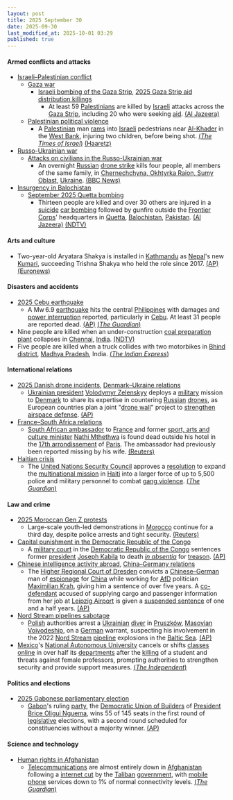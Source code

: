 ```yaml
---
layout: post
title: 2025 September 30
date: 2025-09-30
last_modified_at: 2025-10-01 03:29
published: true
---
```



#### Armed conflicts and attacks

* [Israeli–Palestinian conflict](https://en.wikipedia.org/wiki/Israeli%E2%80%93Palestinian_conflict "Israeli–Palestinian conflict")
  * [Gaza war](https://en.wikipedia.org/wiki/Gaza_war "Gaza war")
    * [Israeli bombing of the Gaza Strip](https://en.wikipedia.org/wiki/Israeli_bombing_of_the_Gaza_Strip "Israeli bombing of the Gaza Strip"), [2025 Gaza Strip aid distribution killings](https://en.wikipedia.org/wiki/2025_Gaza_Strip_aid_distribution_killings "2025 Gaza Strip aid distribution killings")
      * At least 59 [Palestinians](https://en.wikipedia.org/wiki/Palestinians "Palestinians") are killed by [Israeli](https://en.wikipedia.org/wiki/IDF "IDF") attacks across the [Gaza Strip](https://en.wikipedia.org/wiki/Gaza_Strip "Gaza Strip"), including 20 who were seeking [aid](https://en.wikipedia.org/wiki/Humanitarian_aid "Humanitarian aid"). [(Al Jazeera)](https://www.aljazeera.com/news/liveblog/2025/9/30/live-israel-kills-39-in-gaza-as-hamas-reviews-trumps-proposal-to-end-war)
  * [Palestinian political violence](https://en.wikipedia.org/wiki/Palestinian_political_violence "Palestinian political violence")
    * A [Palestinian](https://en.wikipedia.org/wiki/Palestinian "Palestinian") man [rams](https://en.wikipedia.org/wiki/Vehicle_ramming_attack "Vehicle ramming attack") into [Israeli](https://en.wikipedia.org/wiki/Israel "Israel") pedestrians near [Al-Khader](https://en.wikipedia.org/wiki/Al-Khader "Al-Khader") in the [West Bank](https://en.wikipedia.org/wiki/West_Bank "West Bank"), injuring two children, before being shot. [(*The Times of Israel*)](https://www.timesofisrael.com/two-teens-injured-in-car-ramming-terror-attack-on-west-bank-highway-near-jerusalem/) [(Haaretz)](https://www.haaretz.com/israel-news/2025-09-30/ty-article/.premium/two-teenagers-wounded-in-ramming-attack-at-west-bank-junction-near-jerusalem/00000199-9a9a-d0f3-a599-defb3aff0000)
* [Russo-Ukrainian war](https://en.wikipedia.org/wiki/Russo-Ukrainian_war_%282022%E2%80%93present%29 "Russo-Ukrainian war (2022–present)")
  * [Attacks on civilians in the Russo-Ukrainian war](https://en.wikipedia.org/wiki/Attacks_on_civilians_in_the_Russo-Ukrainian_war_%282022%E2%80%93present%29 "Attacks on civilians in the Russo-Ukrainian war (2022–present)")
    * An overnight [Russian](https://en.wikipedia.org/wiki/Russian_Armed_Forces "Russian Armed Forces") [drone strike](https://en.wikipedia.org/wiki/Drone_warfare "Drone warfare") kills four people, all members of the same family, in [Chernechchyna, Okhtyrka Raion, Sumy Oblast](https://en.wikipedia.org/wiki/Chernechchyna%2C_Okhtyrka_Raion%2C_Sumy_Oblast "Chernechchyna, Okhtyrka Raion, Sumy Oblast"), [Ukraine](https://en.wikipedia.org/wiki/Ukraine "Ukraine"). [(BBC News)](https://www.bbc.co.uk/news/articles/cdxqdpgznzeo)
* [Insurgency in Balochistan](https://en.wikipedia.org/wiki/Insurgency_in_Balochistan "Insurgency in Balochistan")
  * [September 2025 Quetta bombing](https://en.wikipedia.org/wiki/September_2025_Quetta_bombing "September 2025 Quetta bombing")
    * Thirteen people are killed and over 30 others are injured in a [suicide](https://en.wikipedia.org/wiki/Suicide_attack "Suicide attack") [car bombing](https://en.wikipedia.org/wiki/Car_bomb "Car bomb") followed by gunfire outside the [Frontier Corps](https://en.wikipedia.org/wiki/Frontier_Corps "Frontier Corps")' headquarters in [Quetta](https://en.wikipedia.org/wiki/Quetta "Quetta"), [Balochistan](https://en.wikipedia.org/wiki/Balochistan%2C_Pakistan "Balochistan, Pakistan"), [Pakistan](https://en.wikipedia.org/wiki/Pakistan "Pakistan"). [(Al Jazeera)](https://www.aljazeera.com/news/2025/9/30/suicide-blast-near-paramilitary-headquarters-in-pakistans-quetta-kills-10) [(NDTV)](https://www.ndtv.com/world-news/video-shows-moment-powerful-explosion-hits-pakistans-quetta-several-dead-9370094)

#### Arts and culture

* Two-year-old Aryatara Shakya is installed in [Kathmandu](https://en.wikipedia.org/wiki/Kathmandu "Kathmandu") as [Nepal](https://en.wikipedia.org/wiki/Nepal "Nepal")'s new [Kumari](https://en.wikipedia.org/wiki/Kumari_%28goddess%29 "Kumari (goddess)"), succeeding Trishna Shakya who held the role since 2017. [(AP)](https://apnews.com/article/nepal-living-goddess-hindu-tradition-0cd93fa79e3446ffdf995210f44b8f99) [(Euronews)](https://www.euronews.com/video/2025/09/30/a-two-year-old-girl-is-chosen-as-nepals-new-living-goddess)

#### Disasters and accidents

* [2025 Cebu earthquake](https://en.wikipedia.org/wiki/2025_Cebu_earthquake "2025 Cebu earthquake")
  * A Mw 6.9 [earthquake](https://en.wikipedia.org/wiki/Earthquake "Earthquake") hits the central [Philippines](https://en.wikipedia.org/wiki/Philippines "Philippines") with damages and [power interruption](https://en.wikipedia.org/wiki/Power_interruption "Power interruption") reported, particularly in [Cebu](https://en.wikipedia.org/wiki/Cebu "Cebu"). At least 31 people are reported dead. [(AP)](https://apnews.com/article/philippines-earthquake-cebu-daanbantayan-1544d688be8e6c966aaa7afb64338b28) [(*The Guardian*)](https://www.theguardian.com/world/2025/sep/30/central-philippines-hit-by-powerful-earthquake)
* Nine people are killed when an under-construction [coal preparation plant](https://en.wikipedia.org/wiki/Coal_preparation_plant "Coal preparation plant") collapses in [Chennai](https://en.wikipedia.org/wiki/Chennai "Chennai"), [India](https://en.wikipedia.org/wiki/India "India"). [(NDTV)](https://www.ndtv.com/india-news/9-killed-in-arch-collapse-at-tamil-nadu-power-plant-pm-announces-compensation-9373869)
* Five people are killed when a truck collides with two motorbikes in [Bhind district](https://en.wikipedia.org/wiki/Bhind_district "Bhind district"), [Madhya Pradesh](https://en.wikipedia.org/wiki/Madhya_Pradesh "Madhya Pradesh"), India. [(*The Indian Express*)](https://indianexpress.com/article/india/five-killed-truck-collides-motorcycles-madhya-pradesh-bhind-10279947/?ref=archive_pg)

#### International relations

* [2025 Danish drone incidents](https://en.wikipedia.org/wiki/2025_Danish_drone_incidents "2025 Danish drone incidents"), [Denmark–Ukraine relations](https://en.wikipedia.org/wiki/Denmark%E2%80%93Ukraine_relations "Denmark–Ukraine relations")
  * [Ukrainian president](https://en.wikipedia.org/wiki/President_of_Ukraine "President of Ukraine") [Volodymyr Zelenskyy](https://en.wikipedia.org/wiki/Volodymyr_Zelenskyy "Volodymyr Zelenskyy") deploys a [military](https://en.wikipedia.org/wiki/Armed_Forces_of_Ukraine "Armed Forces of Ukraine") mission to [Denmark](https://en.wikipedia.org/wiki/Denmark "Denmark") to share its expertise in countering [Russian](https://en.wikipedia.org/wiki/Russia "Russia") [drones](https://en.wikipedia.org/wiki/Unmanned_aerial_vehicle "Unmanned aerial vehicle"), as European countries plan a joint "[drone wall](https://en.wikipedia.org/wiki/Drone_warfare "Drone warfare")" project to [strengthen airspace defense](https://en.wikipedia.org/wiki/Violations_of_non-combatant_airspaces_during_the_Russo-Ukrainian_war_%282022%E2%80%93present%29 "Violations of non-combatant airspaces during the Russo-Ukrainian war (2022–present)"). [(AP)](https://apnews.com/article/russia-ukraine-war-drones-europe-f15530ce5c47dbba26c334147e684471)
* [France–South Africa relations](https://en.wikipedia.org/wiki/France%E2%80%93South_Africa_relations "France–South Africa relations")
  * [South African ambassador](https://en.wikipedia.org/wiki/List_of_diplomatic_missions_of_South_Africa "List of diplomatic missions of South Africa") to [France](https://en.wikipedia.org/wiki/France "France") and former [sport, arts and culture minister](https://en.wikipedia.org/wiki/Minister_of_Sport%2C_Arts_and_Culture "Minister of Sport, Arts and Culture") [Nathi Mthethwa](https://en.wikipedia.org/wiki/Nathi_Mthethwa "Nathi Mthethwa") is found dead outside his hotel in the [17th arrondissement](https://en.wikipedia.org/wiki/17th_arrondissement_of_Paris "17th arrondissement of Paris") of [Paris](https://en.wikipedia.org/wiki/Paris "Paris"). The ambassador had previously been reported missing by his wife. [(Reuters)](https://www.reuters.com/world/europe/south-africas-ambassador-france-found-dead-paris-le-parisien-2025-09-30/)
* [Haitian crisis](https://en.wikipedia.org/wiki/Haitian_crisis_%282018%E2%80%93present%29 "Haitian crisis (2018–present)")
  * The [United Nations Security Council](https://en.wikipedia.org/wiki/United_Nations_Security_Council "United Nations Security Council") approves a [resolution](https://en.wikipedia.org/wiki/United_Nations_resolution "United Nations resolution") to expand the [multinational mission](https://en.wikipedia.org/wiki/Multinational_Security_Support_Mission_in_Haiti "Multinational Security Support Mission in Haiti") in [Haiti](https://en.wikipedia.org/wiki/Haiti "Haiti") into a larger force of up to 5,500 police and military personnel to combat [gang violence](https://en.wikipedia.org/wiki/Crime_in_Haiti "Crime in Haiti"). [(*The Guardian*)](https://www.theguardian.com/world/2025/sep/30/un-security-council-approves-new-military-force-to-fight-haiti-gangs)

#### Law and crime

* [2025 Moroccan Gen Z protests](https://en.wikipedia.org/wiki/2025_Moroccan_Gen_Z_protests "2025 Moroccan Gen Z protests")
  * Large-scale youth-led demonstrations in [Morocco](https://en.wikipedia.org/wiki/Morocco "Morocco") continue for a third day, despite police arrests and tight security. [(Reuters)](https://www.reuters.com/world/morocco-squashes-youth-led-protesters-over-health-education-2025-09-30/)
* [Capital punishment in the Democratic Republic of the Congo](https://en.wikipedia.org/wiki/Capital_punishment_in_the_Democratic_Republic_of_the_Congo "Capital punishment in the Democratic Republic of the Congo")
  * A [military court](https://en.wikipedia.org/wiki/Military_court "Military court") in the [Democratic Republic of the Congo](https://en.wikipedia.org/wiki/Democratic_Republic_of_the_Congo "Democratic Republic of the Congo") sentences former [president](https://en.wikipedia.org/wiki/President_of_the_Democratic_Republic_of_the_Congo "President of the Democratic Republic of the Congo") [Joseph Kabila](https://en.wikipedia.org/wiki/Joseph_Kabila "Joseph Kabila") to death *[in absentia](https://en.wikipedia.org/wiki/Trial_in_absentia "Trial in absentia")*  for [treason](https://en.wikipedia.org/wiki/Treason "Treason"). [(AP)](https://apnews.com/article/joseph-kabila-treason-convicted-death-sentence-m23-rwanda-b2a21a4203fd78e68cf4fc506d56544b)
* [Chinese intelligence activity abroad](https://en.wikipedia.org/wiki/Chinese_intelligence_activity_abroad "Chinese intelligence activity abroad"), [China–Germany relations](https://en.wikipedia.org/wiki/China%E2%80%93Germany_relations "China–Germany relations")
  * The [Higher Regional Court of Dresden](https://en.wikipedia.org/wiki/Higher_Regional_Court_of_Dresden "Higher Regional Court of Dresden") convicts a [Chinese–German](https://en.wikipedia.org/wiki/Chinese_people_in_Germany "Chinese people in Germany") man of [espionage](https://en.wikipedia.org/wiki/Espionage "Espionage") for [China](https://en.wikipedia.org/wiki/China "China") while working for [AfD](https://en.wikipedia.org/wiki/Alternative_for_Germany "Alternative for Germany") politician [Maximilian Krah](https://en.wikipedia.org/wiki/Maximilian_Krah "Maximilian Krah"), giving him a sentence of over five years. A [co-defendant](https://en.wikipedia.org/wiki/Defendant "Defendant") accused of supplying cargo and passenger information from her job at [Leipzig Airport](https://en.wikipedia.org/wiki/Leipzig/Halle_Airport "Leipzig/Halle Airport") is given a [suspended sentence](https://en.wikipedia.org/wiki/Suspended_sentence "Suspended sentence") of one and a half years. [(AP)](https://www.msn.com/en-us/news/world/former-aide-to-german-far-right-lawmaker-in-the-european-parliament-is-convicted-of-spying-for-china/ar-AA1NzB1x?ocid=BingNewsSerp)
* [Nord Stream pipelines sabotage](https://en.wikipedia.org/wiki/Nord_Stream_pipelines_sabotage "Nord Stream pipelines sabotage")
  * [Polish](https://en.wikipedia.org/wiki/Poland "Poland") authorities arrest a [Ukrainian](https://en.wikipedia.org/wiki/Ukrainians_in_Poland "Ukrainians in Poland") [diver](https://en.wikipedia.org/wiki/Scuba_diving "Scuba diving") in [Pruszków](https://en.wikipedia.org/wiki/Pruszk%C3%B3w "Pruszków"), [Masovian Voivodeship](https://en.wikipedia.org/wiki/Masovian_Voivodeship "Masovian Voivodeship"), on a [German](https://en.wikipedia.org/wiki/Germany "Germany") warrant, suspecting his involvement in the 2022 [Nord Stream](https://en.wikipedia.org/wiki/Nord_Stream "Nord Stream") [pipeline](https://en.wikipedia.org/wiki/Pipeline "Pipeline") explosions in the [Baltic Sea](https://en.wikipedia.org/wiki/Baltic_Sea "Baltic Sea"). [(AP)](https://apnews.com/article/nord-stream-attack-poland-arrest-9764c17af74e594e40956f298c4d0db2)
* [Mexico](https://en.wikipedia.org/wiki/Mexico "Mexico")'s [National Autonomous University](https://en.wikipedia.org/wiki/National_Autonomous_University_of_Mexico "National Autonomous University of Mexico") cancels or shifts [classes online](https://en.wikipedia.org/wiki/Distance_education "Distance education") in over half its [departments](https://en.wikipedia.org/wiki/Academic_department "Academic department") after the [killing](https://en.wikipedia.org/wiki/Crime_in_Mexico "Crime in Mexico") of a student and threats against female professors, prompting authorities to strengthen security and provide support measures. [(*The Independent*)](https://www.independent.co.uk/news/mexico-mexico-city-claudia-sheinbaum-b2836965.html)

#### Politics and elections

* [2025 Gabonese parliamentary election](https://en.wikipedia.org/wiki/2025_Gabonese_parliamentary_election "2025 Gabonese parliamentary election")
  * [Gabon](https://en.wikipedia.org/wiki/Gabon "Gabon")'s ruling [party](https://en.wikipedia.org/wiki/List_of_political_parties_in_Gabon "List of political parties in Gabon"), the [Democratic Union of Builders](https://en.wikipedia.org/wiki/Democratic_Union_of_Builders "Democratic Union of Builders") of [President](https://en.wikipedia.org/wiki/President_of_Gabon "President of Gabon") [Brice Oligui Nguema](https://en.wikipedia.org/wiki/Brice_Oligui_Nguema "Brice Oligui Nguema"), wins 55 of 145 seats in the first round of [legislative](https://en.wikipedia.org/wiki/Parliament_of_Gabon "Parliament of Gabon") elections, with a second round scheduled for constituencies without a majority winner. [(AP)](https://apnews.com/article/gabon-legislative-elections-results-aba1d9e6311269b9e670d1ae3e3f324c)

#### Science and technology

* [Human rights in Afghanistan](https://en.wikipedia.org/wiki/Human_rights_in_Afghanistan "Human rights in Afghanistan")
  * [Telecommunications](https://en.wikipedia.org/wiki/Telecommunications_in_Afghanistan "Telecommunications in Afghanistan") are almost entirely down in [Afghanistan](https://en.wikipedia.org/wiki/Afghanistan "Afghanistan") following a [internet cut](https://en.wikipedia.org/wiki/Internet_outage "Internet outage") by the [Taliban](https://en.wikipedia.org/wiki/Taliban "Taliban") [government](https://en.wikipedia.org/wiki/Government_of_Afghanistan "Government of Afghanistan"), with [mobile phone](https://en.wikipedia.org/wiki/Mobile_phone "Mobile phone") services down to 1% of normal connectivity levels. [(*The Guardian*)](https://www.theguardian.com/world/2025/sep/30/afghanistan-mobile-phones-internet-telecoms-blackout-taliban)
